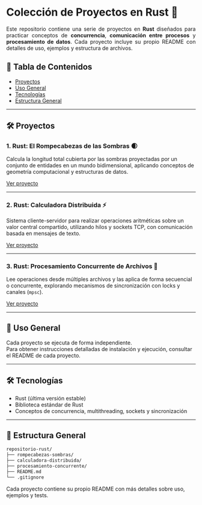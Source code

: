 # Colección de Proyectos en Rust 🦀

<p align="justify">
Este repositorio contiene una serie de proyectos en <b>Rust</b> diseñados para practicar conceptos de <b>concurrencia</b>, <b>comunicación entre procesos</b> y <b>procesamiento de datos</b>.  
Cada proyecto incluye su propio README con detalles de uso, ejemplos y estructura de archivos.
</p>

## 📜 Tabla de Contenidos

- [Proyectos](#proyectos)
- [Uso General](#uso-general)
- [Tecnologías](#tecnologías)
- [Estructura General](#estructura-general)

---

## 🛠️ Proyectos

### 1. Rust: El Rompecabezas de las Sombras 🌒
Calcula la longitud total cubierta por las sombras proyectadas por un conjunto de entidades en un mundo bidimensional, aplicando conceptos de geometría computacional y estructuras de datos.

[Ver proyecto](./rompecabezas-sombras)

---

### 2. Rust: Calculadora Distribuida ⚡
Sistema cliente-servidor para realizar operaciones aritméticas sobre un valor central compartido, utilizando hilos y sockets TCP, con comunicación basada en mensajes de texto.

[Ver proyecto](./calculadora-distribuida)

---

### 3. Rust: Procesamiento Concurrente de Archivos 📂
Lee operaciones desde múltiples archivos y las aplica de forma secuencial o concurrente, explorando mecanismos de sincronización con locks y canales (`mpsc`).

[Ver proyecto](./procesamiento-concurrente)

---

## 🚀 Uso General

Cada proyecto se ejecuta de forma independiente.  
Para obtener instrucciones detalladas de instalación y ejecución, consultar el README de cada proyecto.

---

## 🛠️ Tecnologías

- Rust (última versión estable)
- Biblioteca estándar de Rust
- Conceptos de concurrencia, multithreading, sockets y sincronización

---

## 📁 Estructura General

```bash
repositorio-rust/
├── rompecabezas-sombras/
├── calculadora-distribuida/
├── procesamiento-concurrente/
├── README.md
└── .gitignore
```

Cada proyecto contiene su propio README con más detalles sobre uso, ejemplos y tests.

